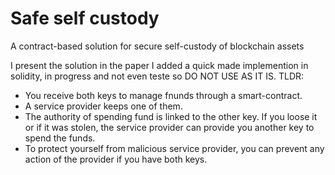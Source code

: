 # Safe self custody
A contract-based solution for secure self-custody of blockchain assets

I present the solution in the paper
I added a quick made implemention in solidity, in progress and not even teste so DO NOT USE AS IT IS.
TLDR: 
- You receive both keys to manage fnunds through a smart-contract.
- A service provider keeps one of them.
- The authority of spending fund is linked to the other key. If you loose it or if it was stolen, the service provider can provide you another key to spend the funds.
- To protect yourself from malicious service provider, you can prevent any action of the provider if you have both keys.
